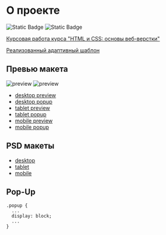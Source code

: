 # О проекте
![Static Badge](https://img.shields.io/badge/html5%20-%20%23000000?logo=HTML5)
![Static Badge](https://img.shields.io/badge/css3%20-%20%23000000?logo=CSS3&logoColor=%231572B6)

[Курсовая работа курса "HTML и CSS: основы веб-верстки"](https://github.com/netology-code/fpymq-diploma/tree/01-logic)

[Реализованный адаптивный шаблон](https://nfadeaway.github.io/responsive-website-template-01/)
## Превью макета
![preview](/sources/layouts.jpg)
![preview](/sources/rotation.jpg)
- [desktop preview](/sources/NOEMI_mq_desktop.jpg)
- [desktop popup](/sources/NOEMI_mq_desktop_popup.jpg)
- [tablet preview](/sources/NOEMI_mq_tablet.jpg)
- [tablet popup](/sources/NOEMI_mq_tablet_popup.jpg)
- [mobile preview](/sources/NOEMI_mq_mobile.jpg)
- [mobile popup](/sources/NOEMI_mq_mobile_popup.jpg)

## PSD макеты
- [desktop](/sources/psd/NOEMI_mq_desktop.psd)
- [tablet](/sources/psd/NOEMI_mq_tablet.psd)
- [mobile](/sources/psd/NOEMI_mq_mobile.psd)

## Pop-Up
```
.popup {
  ...
  display: block;
  ...
}
```
